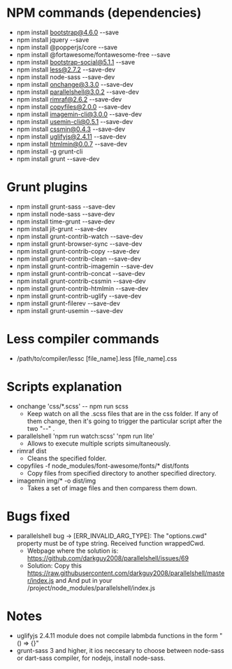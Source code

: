# NPM commands (dependencies)
* npm install bootstrap@4.6.0 --save
* npm install jquery --save
* npm install @popperjs/core --save
* npm install @fortawesome/fontawesome-free --save
* npm install bootstrap-social@5.1.1 --save
* npm install less@2.7.2 --save-dev
* npm install node-sass --save-dev
* npm install onchange@3.3.0 --save-dev
* npm install parallelshell@3.0.2 --save-dev
* npm install rimraf@2.6.2 --save-dev
* npm install copyfiles@2.0.0 --save-dev
* npm install imagemin-cli@3.0.0 --save-dev
* npm install usemin-cli@0.5.1 --save-dev
* npm install cssmin@0.4.3 --save-dev
* npm install  uglifyjs@2.4.11 --save-dev
* npm install htmlmin@0.0.7 --save-dev
* npm install -g grunt-cli
* npm install grunt --save-dev

# Grunt plugins
* npm install grunt-sass --save-dev
* npm install node-sass --save-dev
* npm install time-grunt --save-dev
* npm install jit-grunt --save-dev
* npm install grunt-contrib-watch --save-dev
* npm install grunt-browser-sync --save-dev
* npm install grunt-contrib-copy --save-dev
* npm install grunt-contrib-clean --save-dev
* npm install grunt-contrib-imagemin --save-dev
* npm install grunt-contrib-concat --save-dev
* npm install grunt-contrib-cssmin --save-dev
* npm install grunt-contrib-htmlmin --save-dev
* npm install grunt-contrib-uglify --save-dev
* npm install grunt-filerev --save-dev
* npm install grunt-usemin --save-dev

# Less compiler commands
* /path/to/compiler/lessc [file_name].less [file_name].css

# Scripts explanation
* onchange 'css/*.scss' -- npm run scss
    * Keep watch on all the .scss files that are in the css folder. If any of them change, then it's going to trigger the particular script after the two "--" .
* parallelshell 'npm run watch:scss' 'npm run lite'
    * Allows to execute multiple scripts simultaneously.
* rimraf dist
    * Cleans the specified folder.
* copyfiles -f node_modules/font-awesome/fonts/* dist/fonts
    * Copy files from specified directory to another specified directory.
* imagemin img/* -o dist/img
    * Takes a set of image files and then comparess them down.

# Bugs fixed
* parallelshell bug -> [ERR_INVALID_ARG_TYPE]: The "options.cwd" property must be of type string. Received function wrappedCwd.
    * Webpage where the solution is: https://github.com/darkguy2008/parallelshell/issues/69
    * Solution: Copy this https://raw.githubusercontent.com/darkguy2008/parallelshell/master/index.js and And put in your /project/node_modules/parallelshell/index.js

# Notes
* uglifyjs 2.4.11 module does not compile labmbda functions in the form "() => {}"
* grunt-sass 3 and higher, it ios neccesary to choose between node-sass or dart-sass compiler, for nodejs, install node-sass.
